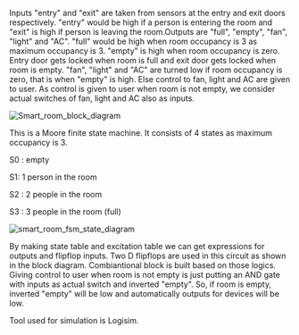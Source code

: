 Inputs "entry" and "exit" are taken from sensors at the entry and exit doors respectively. "entry" would be high if a person is entering the room and "exit" is high if person is leaving the room.Outputs are "full", "empty", "fan", "light" and "AC".
"full" would be high when room occupancy is 3 as maximum occupancy is 3.
"empty" is high when room occupancy is zero.
Entry door gets locked when room is full and exit door gets locked when room is empty.
"fan", "light" and "AC" are turned low if room occupancy is zero, that is when "empty" is high. Else control to fan, light and AC are given to user.
As control is given to user when room is not empty, we consider actual switches of fan, light and AC also as inputs.

![Smart_room_block_diagram](https://github.com/user-attachments/assets/7f364083-1701-4257-a73d-9c448d910949)


This is a Moore finite state machine. It consists of 4 states as maximum occupancy is 3.

S0 : empty

S1: 1 person in the room

S2 : 2 people in the room

S3 : 3 people in the room (full)

![smart_room_fsm_state_diagram](https://github.com/user-attachments/assets/be4eb830-2c19-4985-93be-6f364d0ad9d1)


By making state table and excitation table we can get expressions for outputs and flipflop inputs. Two D flipflops are used in this circuit as shown in the block diagram.
Combiantional block is built based on those logics.
Giving control to user when room is not empty is just putting an AND gate with inputs as actual switch and inverted "empty". So, if room is empty, inverted "empty" will be low and automatically outputs for devices will be low.


Tool used for simulation is Logisim.
